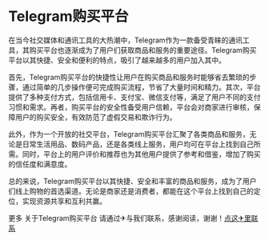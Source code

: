 # Telegram购买平台

在当今社交媒体和通讯工具的大热潮中，Telegram作为一款备受青睐的通讯工具，其购买平台也逐渐成为了用户们获取商品和服务的重要途径。Telegram购买平台以其快捷、安全和便利的特点，吸引了越来越多的用户加入其中。

首先，Telegram购买平台的快捷性让用户在购买商品和服务时能够省去繁琐的步骤，通过简单的几步操作便可完成购买流程，节省了大量时间和精力。其次，平台提供了多种支付方式，包括信用卡、支付宝、微信支付等，满足了用户不同的支付习惯和需求。再者，购买平台的安全性备受用户信赖，平台会对商家进行审核，保障用户的购买安全，有效防范了虚假交易和欺诈行为。

此外，作为一个开放的社交平台，Telegram购买平台汇聚了各类商品和服务，无论是日常生活用品、数码产品，还是各类线上服务，用户均可在平台上找到自己所需。同时，平台上的用户评价和推荐也为其他用户提供了参考和借鉴，增加了购买的信任度和满意度。

总的来说，Telegram购买平台以其快捷、安全和丰富的商品和服务，成为了用户们线上购物的首选渠道。无论是商家还是消费者，都能在这个平台上找到自己的定位，实现资源共享和互利共赢。

更多 关于Telegram购买平台 请通过✈与我们联系，感谢阅读，谢谢！[点这✈里联系](https://a.k02.cc)